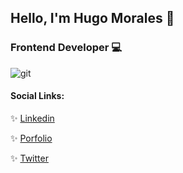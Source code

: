 ## Hello, I'm Hugo Morales 👋 
### Frontend Developer :computer:

![git](https://user-images.githubusercontent.com/60529414/116962411-3e88b180-ac7c-11eb-94fd-a08e128864df.png)

#### Social Links:

:sparkles:  [Linkedin](https://www.linkedin.com/in/damdev/)

:sparkles:  [Porfolio](https://damdev.netlify.app/)

:sparkles:  [Twitter](https://twitter.com/damdev88)

